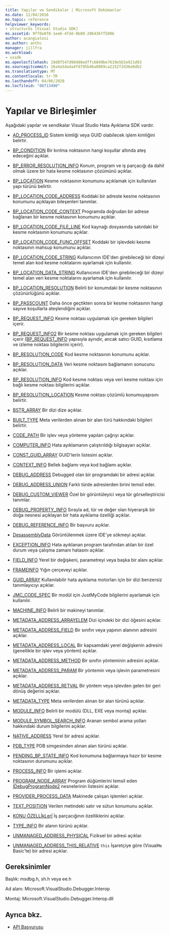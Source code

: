 ```yaml
---
title: Yapılar ve Sendikalar | Microsoft Dokümanlar
ms.date: 11/04/2016
ms.topic: reference
helpviewer_keywords:
- structures [Visual Studio SDK]
ms.assetid: 9ff0a8f8-1ee6-4fdd-8b80-206436ff589b
author: acangialosi
ms.author: anthc
manager: jillfra
ms.workload:
- vssdk
ms.openlocfilehash: 19d8f547d98488edffc6049be7619e5b5e921d93
ms.sourcegitcommit: 16a4a5da4a4fd795b46a0869ca2152f2d36e6db2
ms.translationtype: MT
ms.contentlocale: tr-TR
ms.lasthandoff: 04/06/2020
ms.locfileid: "80713490"
---
```

# <a name="structures-and-unions"></a>Yapılar ve Birleşimler
Aşağıdaki yapılar ve sendikalar Visual Studio Hata Ayıklama SDK vardır.

- [AD_PROCESS_ID](../../../extensibility/debugger/reference/ad-process-id.md) Sistem kimliği veya GUID olabilecek işlem kimliğini belirtir.

- [BP_CONDITION](../../../extensibility/debugger/reference/bp-condition.md) Bir kırılma noktasının hangi koşullar altında ateş edeceğini açıklar.

- [BP_ERROR_RESOLUTION_INFO](../../../extensibility/debugger/reference/bp-error-resolution-info.md) Konum, program ve iş parçacığı da dahil olmak üzere bir hata kesme noktasının çözümünü açıklar.

- [BP_LOCATION](../../../extensibility/debugger/reference/bp-location.md) Kesme noktasının konumunu açıklamak için kullanılan yapı türünü belirtir.

- [BP_LOCATION_CODE_ADDRESS](../../../extensibility/debugger/reference/bp-location-code-address.md) Koddaki bir adreste kesme noktasının konumunu açıklayan bileşenleri tanımlar.

- [BP_LOCATION_CODE_CONTEXT](../../../extensibility/debugger/reference/bp-location-code-context.md) Programda doğrudan bir adrese bağlanan bir kesme noktasının konumunu açıklar.

- [BP_LOCATION_CODE_FILE_LINE](../../../extensibility/debugger/reference/bp-location-code-file-line.md) Kod kaynağı dosyasında satırdaki bir kesme noktasının konumunu açıklar.

- [BP_LOCATION_CODE_FUNC_OFFSET](../../../extensibility/debugger/reference/bp-location-code-func-offset.md) Koddaki bir işlevdeki kesme noktasının mahsup konumunu açıklar.

- [BP_LOCATION_CODE_STRING](../../../extensibility/debugger/reference/bp-location-code-string.md) Kullanıcının IDE'den girebileceği bir dizeyi temel alan kod kesme noktalarını ayarlamak için kullanılır.

- [BP_LOCATION_DATA_STRING](../../../extensibility/debugger/reference/bp-location-data-string.md) Kullanıcının IDE'den girebileceği bir dizeyi temel alan veri kesme noktalarını ayarlamak için kullanılır.

- [BP_LOCATION_RESOLUTION](../../../extensibility/debugger/reference/bp-location-resolution.md) Belirli bir konumdaki bir kesme noktasının çözünürlüğünü açıklar.

- [BP_PASSCOUNT](../../../extensibility/debugger/reference/bp-passcount.md) Daha önce geçtikten sonra bir kesme noktasının hangi sayıve koşullarla ateşlendiğini açıklar.

- [BP_REQUEST_INFO](../../../extensibility/debugger/reference/bp-request-info.md) Kesme noktası uygulamak için gereken bilgileri içerir.

- [BP_REQUEST_INFO2](../../../extensibility/debugger/reference/bp-request-info2.md) Bir kesme noktası uygulamak için gereken bilgileri içerir [(BP_REQUEST_INFO](../../../extensibility/debugger/reference/bp-request-info.md) yapısıyla aynıdır, ancak satıcı GUID, kısıtlama ve izleme noktası bilgilerini içerir).

- [BP_RESOLUTION_CODE](../../../extensibility/debugger/reference/bp-resolution-code.md) Kod kesme noktasının konumunu açıklar.

- [BP_RESOLUTION_DATA](../../../extensibility/debugger/reference/bp-resolution-data.md) Veri kesme noktasını bağlamanın sonucunu açıklar.

- [BP_RESOLUTION_INFO](../../../extensibility/debugger/reference/bp-resolution-info.md) Kod kesme noktası veya veri kesme noktası için bağlı kesme noktası bilgilerini açıklar.

- [BP_RESOLUTION_LOCATION](../../../extensibility/debugger/reference/bp-resolution-location.md) Kesme noktası çözümlü konumuyapısını belirtir.

- [BSTR_ARRAY](../../../extensibility/debugger/reference/bstr-array.md) Bir dizi dize açıklar.

- [BUILT_TYPE](../../../extensibility/debugger/reference/built-type.md) Meta verilerden alınan bir alan türü hakkındaki bilgileri belirtir.

- [CODE_PATH](../../../extensibility/debugger/reference/code-path.md) Bir işlev veya yönteme yapılan çağrıyı açıklar.

- [COMPUTER_INFO](../../../extensibility/debugger/reference/computer-info.md) Hata ayıklamanın çalıştırıldığı bilgisayarı açıklar.

- [CONST_GUID_ARRAY](../../../extensibility/debugger/reference/const-guid-array.md) GUID'lerin listesini açıklar.

- [CONTEXT_INFO](../../../extensibility/debugger/reference/context-info.md) Bellek bağlamı veya kod bağlamı açıklar.

- [DEBUG_ADDRESS](../../../extensibility/debugger/reference/debug-address.md) Debugged olan bir programdaki bir adresi açıklar.

- [DEBUG_ADDRESS_UNION](../../../extensibility/debugger/reference/debug-address-union.md) Farklı türde adreslerden birini temsil eder.

- [DEBUG_CUSTOM_VIEWER](../../../extensibility/debugger/reference/debug-custom-viewer.md) Özel bir görüntüleyici veya tür görselleştiricisi tanımlar.

- [DEBUG_PROPERTY_INFO](../../../extensibility/debugger/reference/debug-property-info.md) Sırayla ad, tür ve değer olan hiyerarşik bir doğa nesnesi açıklayan bir hata ayıklama özelliği açıklar.

- [DEBUG_REFERENCE_INFO](../../../extensibility/debugger/reference/debug-reference-info.md) Bir başvuru açıklar.

- [DesassemblyData](../../../extensibility/debugger/reference/disassemblydata.md) Görüntülenmek üzere IDE'ye sökmeyi açıklar.

- [EXCEPTION_INFO](../../../extensibility/debugger/reference/exception-info.md) Hata ayıklanan program tarafından atılan bir özel durum veya çalışma zamanı hatasını açıklar.

- [FIELD_INFO](../../../extensibility/debugger/reference/field-info.md) Yerel bir değişkeni, parametreyi veya başka bir alanı açıklar.

- [FRAMEINFO](../../../extensibility/debugger/reference/frameinfo.md) Yığın çerçeveyi açıklar.

- [GUID_ARRAY](../../../extensibility/debugger/reference/guid-array.md) Kullanılabilir hata ayıklama motorları için bir dizi benzersiz tanımlayıcıyı açıklar.

- [JMC_CODE_SPEC](../../../extensibility/debugger/reference/jmc-code-spec.md) Bir modül için JustMyCode bilgilerini ayarlamak için kullanılır.

- [MACHINE_INFO](../../../extensibility/debugger/reference/machine-info.md) Belirli bir makineyi tanımlar.

- [METADATA_ADDRESS_ARRAYELEM](../../../extensibility/debugger/reference/metadata-address-arrayelem.md) Dizi içindeki bir dizi öğesini açıklar.

- [METADATA_ADDRESS_FIELD](../../../extensibility/debugger/reference/metadata-address-field.md) Bir sınıfın veya yapının alanının adresini açıklar.

- [METADATA_ADDRESS_LOCAL](../../../extensibility/debugger/reference/metadata-address-local.md) Bir kapsamdaki yerel değişkenin adresini (genellikle bir işlev veya yöntem) açıklar.

- [METADATA_ADDRESS_METHOD](../../../extensibility/debugger/reference/metadata-address-method.md) Bir sınıfın yönteminin adresini açıklar.

- [METADATA_ADDRESS_PARAM](../../../extensibility/debugger/reference/metadata-address-param.md) Bir yöntemin veya işlevin parametresini açıklar.

- [METADATA_ADDRESS_RETVAL](../../../extensibility/debugger/reference/metadata-address-retval.md) Bir yöntem veya işlevden gelen bir geri dönüş değerini açıklar.

- [METADATA_TYPE](../../../extensibility/debugger/reference/metadata-type.md) Meta verilerden alınan bir alan türünü açıklar.

- [MODULE_INFO](../../../extensibility/debugger/reference/module-info.md) Belirli bir modülü (DLL, EXE veya montaj) açıklar.

- [MODULE_SYMBOL_SEARCH_INFO](../../../extensibility/debugger/reference/module-symbol-search-info.md) Aranan sembol arama yolları hakkındaki durum bilgilerini açıklar.

- [NATIVE_ADDRESS](../../../extensibility/debugger/reference/native-address.md) Yerel bir adresi açıklar.

- [PDB_TYPE](../../../extensibility/debugger/reference/pdb-type.md) PDB simgesinden alınan alan türünü açıklar.

- [PENDING_BP_STATE_INFO](../../../extensibility/debugger/reference/pending-bp-state-info.md) Kod konumuna bağlanmaya hazır bir kesme noktasının durumunu açıklar.

- [PROCESS_INFO](../../../extensibility/debugger/reference/process-info.md) Bir işlemi açıklar.

- [PROGRAM_NODE_ARRAY](../../../extensibility/debugger/reference/program-node-array.md) Program düğümlerini temsil eden [IDebugProgramNode2](../../../extensibility/debugger/reference/idebugprogramnode2.md) nesnelerinin listesini açıklar.

- [PROVIDER_PROCESS_DATA](../../../extensibility/debugger/reference/provider-process-data.md) Makinede çalışan işlemleri açıklar.

- [TEXT_POSITION](../../../extensibility/debugger/reference/text-position.md) Verilen metindeki satır ve sütun konumunu açıklar.

- [KONU ÖZELLİkLerİ](../../../extensibility/debugger/reference/threadproperties.md) İş parçacığının özelliklerini açıklar.

- [TYPE_INFO](../../../extensibility/debugger/reference/type-info.md) Bir alanın türünü açıklar.

- [UNMANAGED_ADDRESS_PHYSICAL](../../../extensibility/debugger/reference/unmanaged-address-physical.md) Fiziksel bir adresi açıklar.

- [UNMANAGED_ADDRESS_THIS_RELATIVE](../../../extensibility/debugger/reference/unmanaged-address-this-relative.md) `this` İşaretçiye göre (Visual`Me` Basic'te) bir adresi açıklar.

## <a name="requirements"></a>Gereksinimler
 Başlık: msdbg.h, sh.h veya ee.h

 Ad alanı: Microsoft.VisualStudio.Debugger.Interop

 Montaj: Microsoft.VisualStudio.Debugger.Interop.dll

## <a name="see-also"></a>Ayrıca bkz.
- [API Başvurusu](../../../extensibility/debugger/reference/api-reference-visual-studio-debugging.md)
